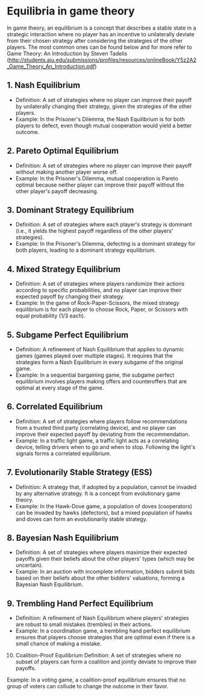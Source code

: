 # Equilibria in game theory

In game theory, an equilibrium is a concept that describes a stable state in a strategic interaction where no player has an incentive to unilaterally deviate from their chosen strategy after considering the strategies of the other players.
The most common ones can be found below and for more refer to Game Theory: An Introduction by Steven Tadelis (http://students.aiu.edu/submissions/profiles/resources/onlineBook/Y5z2A2_Game_Theory_An_Introduction.pdf)

## 1. Nash Equilibrium
  - Definition: A set of strategies where no player can improve their payoff by unilaterally changing their strategy, given the strategies of the other players.
  - Example: In the Prisoner's Dilemma, the Nash Equilibrium is for both players to defect, even though mutual cooperation would yield a better outcome.

## 2. Pareto Optimal Equilibrium
  - Definition: A set of strategies where no player can improve their payoff without making another player worse off.
  - Example: In the Prisoner's Dilemma, mutual cooperation is Pareto optimal because neither player can improve their payoff without the other player's payoff decreasing.

## 3. Dominant Strategy Equilibrium
  - Definition: A set of strategies where each player's strategy is dominant (i.e., it yields the highest payoff regardless of the other players' strategies).
  - Example: In the Prisoner's Dilemma, defecting is a dominant strategy for both players, leading to a dominant strategy equilibrium.

## 4. Mixed Strategy Equilibrium
  - Definition: A set of strategies where players randomize their actions according to specific probabilities, and no player can improve their expected payoff by changing their strategy.
  - Example: In the game of Rock-Paper-Scissors, the mixed strategy equilibrium is for each player to choose Rock, Paper, or Scissors with equal probability (1/3 each).

## 5. Subgame Perfect Equilibrium
  - Definition: A refinement of Nash Equilibrium that applies to dynamic games (games played over multiple stages). It requires that the strategies form a Nash Equilibrium in every subgame of the original game.
  - Example: In a sequential bargaining game, the subgame perfect equilibrium involves players making offers and counteroffers that are optimal at every stage of the game.

## 6. Correlated Equilibrium
  - Definition: A set of strategies where players follow recommendations from a trusted third party (correlating device), and no player can improve their expected payoff by deviating from the recommendation.
  - Example: In a traffic light game, a traffic light acts as a correlating device, telling drivers when to go and when to stop. Following the light's signals forms a correlated equilibrium.

## 7. Evolutionarily Stable Strategy (ESS)
  - Definition: A strategy that, if adopted by a population, cannot be invaded by any alternative strategy. It is a concept from evolutionary game theory.
  - Example: In the Hawk-Dove game, a population of doves (cooperators) can be invaded by hawks (defectors), but a mixed population of hawks and doves can form an evolutionarily stable strategy.

## 8. Bayesian Nash Equilibrium
  - Definition: A set of strategies where players maximize their expected payoffs given their beliefs about the other players' types (which may be uncertain).
  - Example: In an auction with incomplete information, bidders submit bids based on their beliefs about the other bidders' valuations, forming a Bayesian Nash Equilibrium.

## 9. Trembling Hand Perfect Equilibrium
  - Definition: A refinement of Nash Equilibrium where players' strategies are robust to small mistakes (trembles) in their actions.
  - Example: In a coordination game, a trembling hand perfect equilibrium ensures that players choose strategies that are optimal even if there is a small chance of making a mistake.

10. Coalition-Proof Equilibrium
Definition: A set of strategies where no subset of players can form a coalition and jointly deviate to improve their payoffs.

Example: In a voting game, a coalition-proof equilibrium ensures that no group of voters can collude to change the outcome in their favor.
